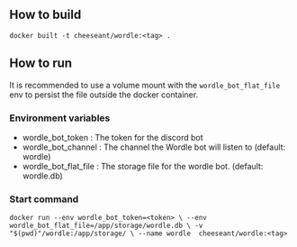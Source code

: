 ## How to build
``docker built -t cheeseant/wordle:<tag> .``

## How to run
It is recommended to use a volume mount with the ``wordle_bot_flat_file`` env to persist the file outside the docker container. 

### Environment variables
- wordle_bot_token : The token for the discord bot
- wordle_bot_channel : The channel the Wordle bot will listen to (default: wordle)
- wordle_bot_flat_file : The storage file for the wordle bot. (default: wordle.db)

### Start command
`
docker run --env wordle_bot_token=<token> \
  --env wordle_bot_flat_file=/app/storage/wordle.db \
  -v "$(pwd)"/wordle:/app/storage/ \
  --name wordle 
  cheeseant/wordle:<tag>
`